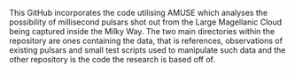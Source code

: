 This GitHub incorporates the code utilising AMUSE which analyses the possibility of millisecond pulsars shot out from the Large Magellanic Cloud being captured inside the Milky Way.
The two main directories within the repository are ones containing the data, that is references, observations of existing pulsars and small test scripts used to manipulate such data and the other repository is the code the research is based off of.
